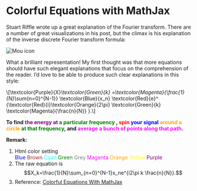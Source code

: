 <script type="text/x-mathjax-config">
  MathJax.Hub.Config({ TeX: { extensions: ["color.js"] }});
</script>

<script type="text/javascript" src="http://cdn.mathjax.org/mathjax/latest/MathJax.js?config=TeX-AMS-MML_HTMLorMML"></script>

# Colorful Equations with MathJax

Stuart Riffle wrote up a great explanation of the Fourier transform. There are a number of great visualizations in his post, but the climax is his explanation of the inverse discrete Fourier transform formula:

![Mou icon](figure1.png)

What a brilliant representation! My first thought was that more equations should have such elegant explanations that focus on the comprehension of the reader. I’d love to be able to produce such clear explanations in this style:

\\[\textcolor{Purple}{X}_\textcolor{Green}{k}
=\textcolor{Magenta}{\frac{1}{N}\sum_{n=0}^{N-1}}
\textcolor{Blue}{x_n}
\textcolor{Red}{e}^
{\textcolor{Red}{i}\textcolor{Orange}{2\pi} 
\textcolor{Green}{k}
\textcolor{Magenta}{\frac{n}{N}}
}.\\]
**To find <font color=Purple>the energy at</font> <font color=Green>a particular frequency</font> , <font color=Red>spin</font> <font color=Blue>your signal</font> <font color=Orange>around a circle</font> <font color=Green>at that frequency</font>, and <font color=Magenta>average a bunch of points along that path</font>.**

**Remark:**

1. Html color setting  
		<font color=Blue>Blue</font> 
		 <font color=Brown>Brown</font> 
		 <font color=Cyan>Cyan</font> 
		 <font color=Green>Green</font> 
		 <font color=Grey>Grey</font> 
		 <font color=Magenta>Magenta</font> 
		 <font color=Orange>Orange</font> 
		 <font color=Yellow>Yellow</font> 
		 <font color=Purple>Purple</font> 
2. The raw equation is $$X_k=\frac{1}{N}\sum_{n=0}^{N-1}x_ne^{i2\pi k \frac{n}{N}}.$$
3. Reference: [Colorful Equations With MathJax](http://adereth.github.io/blog/2013/11/29/colorful-equations/)